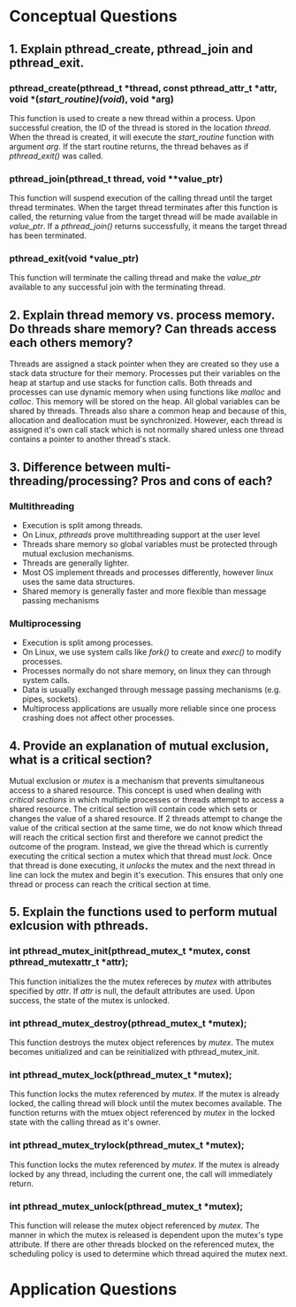 # Conceptual Questions

## 1. Explain pthread\_create, pthread\_join and pthread\_exit.

### pthread\_create(pthread\_t *thread, const pthread\_attr\_t *attr, void *(*start_routine)(void*), void *arg)
This function is used to create a new thread within a process. Upon successful creation, the ID of the thread is stored in the location *thread*. When the thread is created, it will execute the *start\_routine* function with argument *arg*. If the start routine returns, the thread behaves as if *pthread\_exit()* was called.

### pthread\_join(pthread\_t thread, void \*\*value\_ptr)
This function will suspend execution of the calling thread until the target thread terminates. When the target thread terminates after this function is called, the returning value from the target thread will be made available in *value\_ptr*. If a *pthread\_join()* returns successfully, it means the target thread has been terminated.

### pthread\_exit(void *value\_ptr)
This function will terminate the calling thread and make the *value\_ptr* available to any successful join with the terminating thread.

## 2. Explain thread memory vs. process memory. Do threads share memory? Can threads access each others memory?
Threads are assigned a stack pointer when they are created so they use a stack data structure for their memory. Processes put their variables on the heap at startup and use stacks for function calls. Both threads and processes can use dynamic memory when using functions like *malloc* and *calloc*. This memory will be stored on the heap. All global variables can be shared by threads. Threads also share a common heap and because of this, allocation and deallocation must be synchronized. However, each thread is assigned it's own call stack which is not normally shared unless one thread contains a pointer to another thread's stack.

## 3. Difference between multi-threading/processing? Pros and cons of each?

### Multithreading
- Execution is split among threads.
- On Linux, *pthreads* prove multithreading support at the user level
- Threads share memory so global variables must be protected through mutual exclusion mechanisms.
- Threads are generally lighter.
- Most OS implement threads and processes differently, however linux uses the same data structures.
- Shared memory is generally faster and more flexible than message passing mechanisms

### Multiprocessing
- Execution is split among processes.
- On Linux, we use system calls like *fork()* to create and *exec()* to modify processes.
- Processes normally do not share memory, on linux they can through system calls.
- Data is usually exchanged through message passing mechanisms (e.g. pipes, sockets).
- Multiprocess applications are usually more reliable since one process crashing does not affect other processes.

## 4. Provide an explanation of mutual exclusion, what is a critical section?
Mutual exclusion or *mutex* is a mechanism that prevents simultaneous access to a shared resource. This concept is used when dealing with *critical sections* in which multiple processes or threads attempt to access a shared resource. The critical section will contain code which sets or changes the value of a shared resource. If 2 threads attempt to change the value of the critical section at the same time, we do not know which thread will reach the critical section first and therefore we cannot predict the outcome of the program. Instead, we give the thread which is currently executing the critical section a mutex which that thread must *lock*. Once that thread is done executing, it *unlocks* the mutex and the next thread in line can lock the mutex and begin it's execution. This ensures that only one thread or process can reach the critical section at time.

## 5. Explain the functions used to perform mutual exlcusion with pthreads.

### int pthread\_mutex\_init(pthread\_mutex\_t \*mutex, const pthread\_mutexattr\_t \*attr);
This function initializes the the mutex refereces by *mutex* with attributes specified by *attr*. If *attr* is null, the default attributes are used. Upon success, the state of the mutex is unlocked.

### int pthread\_mutex\_destroy(pthread\_mutex\_t \*mutex);
This function destroys the mutex object references by *mutex*. The mutex becomes unitialized and can be reinitialized with pthread\_mutex\_init.

### int pthread\_mutex\_lock(pthread\_mutex\_t \*mutex);
This function locks the mutex referenced by *mutex*. If the mutex is already locked, the calling thread will block until the mutex becomes available. The function returns with the mtuex object referenced by *mutex* in the locked state with the calling thread as it's owner.

### int pthread\_mutex\_trylock(pthread\_mutex\_t \*mutex);
This function locks the mutex referenced by *mutex*. If the mutex is already locked by any thread, including the current one, the call will immediately return.

### int pthread\_mutex\_unlock(pthread\_mutex\_t \*mutex);
This function will release the mutex object referenced by *mutex*. The manner in which the mutex is released is dependent upon the mutex's type attribute. If there are other threads blocked on the referenced mutex, the scheduling policy is used to determine which thread aquired the mutex next.

# Application Questions